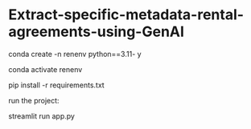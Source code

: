 # Extract-specific-metadata-rental-agreements-using-GenAI
conda create -n renenv python==3.11- y

conda activate renenv

pip install -r requirements.txt

run the project:

streamlit run app.py
